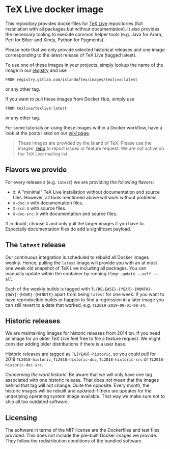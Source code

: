 # TeX Live docker image

This repository provides dockerfiles for [TeX Live](http://tug.org/texlive/)
repositories (full installation with all packages but without documentation).
It also provides the necessary tooling to execute common helper tools (e.g.
Java for Arara, Perl for Biber and Xindy, Python for Pygments).

Please note that we only provide selected historical releases and one image
corresponding to the latest release of TeX Live (tagged latest).

To use one of these images in your projects, simply lookup the name of the
image in our [registry](https://gitlab.com/islandoftex/images/texlive/container_registry)
and use

    FROM registry.gitlab.com/islandoftex/images/texlive:latest

or any other tag.

If you want to pull these images from Docker Hub, simply use

    FROM texlive/texlive:latest

or any other tag.

For some tutorials on using these images within a Docker workflow, have a look
at the posts listed on our [wiki page](https://gitlab.com/islandoftex/images/texlive/-/wikis/home).

> These images are provided by the Island of TeX. Please use the images'
> [repo](https://gitlab.com/islandoftex/images/texlive) to report issues or
> feature request. We are not active on the TeX Live mailing list.

## Flavors we provide

For every release `X` (e.g. `latest`) we are providing the following flavors:

* `X`: A "minimal" TeX Live installation without documentation and source
  files. However, all tools mentioned above will work without problems.
* `X-doc`: `X` with documentation files.
* `X-src`: `X` with source files.
* `X-doc-src`: `X` with documentation and source files.

If in doubt, choose `X` and only pull the larger images if you have to.
Especially documentation files do add a significant payload.

## The `latest` release

Our continuous integration is scheduled to rebuild all Docker images weekly.
Hence, pulling the `latest` image will provide you with an at most one week old
snapshot of TeX Live including all packages. You can manually update within the
container by running `tlmgr update --self --all`.

Each of the weekly builds is tagged with `TL{RELEASE}-{YEAR}-{MONTH}-{DAY}-{HOUR}-{MINUTE}`
apart from being `latest` for one week. If you want to have reproducible builds
or happen to find a regression in a later image you can still revert to a date
that worked, e.g. `TL2019-2019-08-01-08-14`.

## Historic releases

We are maintaining images for historic releases from 2014 on. If you need an
image for an older TeX Live feel free to file a feature request. We might
consider adding older distributions if there is a user base.

Historic releases are tagged as `TL{YEAR}-historic`, so you could pull for 2018
`TL2018-historic`, `TL2018-historic-doc`, `TL2018-historic-src` or
`TL2018-historic-doc-src`.

*Concerning the word historic*:
Be aware that we will only have one tag associated with one historic release.
That does *not* mean that the images behind that tag will not change. Quite the
opposite: Every month, the historic images will be rebuilt and updated if there
are updates for the underlying operating system image available. That way we
make sure not to ship all too outdated software.

## Licensing

The software in terms of the MIT license are the Dockerfiles and test files
provided. This does not include the pre-built Docker images we provide. They
follow the redistribution conditions of the bundled software.
